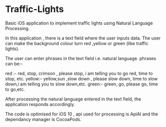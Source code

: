 # Traffic-Lights
Basic iOS application to implement traffic lights using Natural Language Processing.

In this application , there is a text field where the user inputs data. The user can make the background colour turn red ,yellow
or green (like traffic lights). 

The user can enter phrases in the text field i.e. natural language. phrases can be:-

red :- red, stop, crimson , please stop, i am telling you to go red, time to stop, etc.
yellow:- yellow,sun ,slow down , please slow down, time to slow down,i am telling you to slow down,etc.
green:- green, go, please go, time to go,etc.

After processing the natural language entered in the text field, the application responds accordingly.

The code is optimised for iOS 10 , api used for processing is ApiAI and the dependancy manager is CocoaPods.


